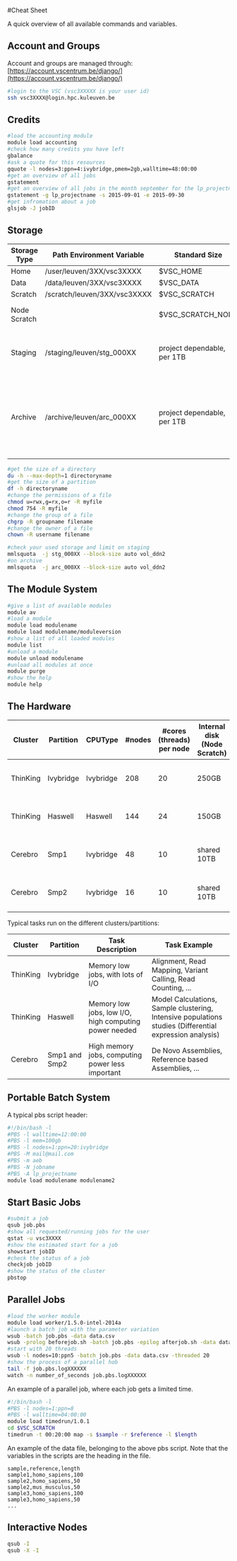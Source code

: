 #Cheat Sheet

A quick overview of all available commands and variables.

## Account and Groups
Account and groups are managed through: [https://account.vscentrum.be/django/](https://account.vscentrum.be/django/)
```bash
#login to the VSC (vsc3XXXXX is your user id)
ssh vsc3XXXX@login.hpc.kuleuven.be
```
## Credits
```bash
#load the accounting module
module load accounting
#check how many credits you have left
gbalance
#ask a quote for this resources
gquote -l nodes=3:ppn=4:ivybridge,pmem=2gb,walltime=48:00:00
#get an overview of all jobs
gstatement
#get an overview of all jobs in the month september for the lp_projectname
gstatement -g lp_projectname -s 2015-09-01 -e 2015-09-30
#get infromation about a job
glsjob -J jobID
```

## Storage

| Storage Type | Path Environment Variable | Standard Size | Usage |
|--------------|---------------------------|---------------|-------|
| Home | /user/leuven/3XX/vsc3XXXX | $VSC_HOME | 25GB | Important data, like configuration files. Is private. |
| Data | /data/leuven/3XX/vsc3XXXX | $VSC_DATA | 75GB | Important data, biger data. Is private. |
| Scratch | /scratch/leuven/3XX/vsc3XXXX | $VSC_SCRATCH | 100GB | Temporary data, will be deleted within 21 days. |
| Node Scratch | | $VSC_SCRATCH_NODE | machine dependeble, min 150GB | Temporary data, while job is running. Can not be accessed from the login node. Data is lost at the jobs end. |
| Staging | /staging/leuven/stg_000XX | project dependable, per 1TB | Storage for project files, while still working at the project. |
| Archive | /archive/leuven/arc_000XX | project dependable, per 1TB | Backup for project files (or staging), long term storage. Only accessible from the login node. |

```bash
#get the size of a directory
du -h --max-depth=1 directoryname
#get the size of a partition
df -h directoryname
#change the permissions of a file
chmod u=rwx,g=rx,o=r -R myfile
chmod 754 -R myfile
#change the group of a file
chgrp -R groupname filename
#change the owner of a file
chown -R username filename

#check your used storage and limit on staging
mmlsquota  -j stg_000XX --block-size auto vol_ddn2
#on archive
mmlsquota  -j arc_000XX --block-size auto vol_ddn2
```
## The Module System
```bash
#give a list of available modules
module av
#load a module
module load modulename
module load modulename/moduleversion
#show a list of all loaded modules
module list
#unload a module
module unload modulename
#unload all modules at once
module purge
#show the help
module help
```

## The Hardware


| Cluster | Partition | CPUType | #nodes | #cores (threads) per node | Internal disk (Node Scratch) | Useable Memory (RAM) per node | #credits/hour |
|---------|-----------|---------|--------|---------------------------|------------------------------|-------------------------------|---------------|
| ThinKing | Ivybridge | Ivybridge | 208 | 20 | 250GB | 60GB (176nodes) - 124GB (32nodes) | 4.76 |
| ThinKing | Haswell | Haswell | 144 | 24 | 150GB | 60GB (42nodes) - 124GB (96nodes) | 6.68 |
| Cerebro | Smp1 | Ivybridge | 48 | 10 | shared 10TB | shared 250GB (max 11.77TB) | 3.45 |
| Cerebro | Smp2 | Ivybridge | 16 | 10 | shared 10TB | shared 124GB (max 1.79TB) | 3.45 |


Typical tasks run on the different clusters/partitions:


| Cluster | Partition | Task Description | Task Example |
|---------|-----------|------------------|--------------|
| ThinKing | Ivybridge | Memory low jobs, with lots of I/O | Alignment, Read Mapping, Variant Calling, Read Counting, ... |
| ThinKing | Haswell | Memory low jobs, low I/O, high computing power needed | Model Calculations, Sample clustering, Intensive populations studies (Differential expression analysis) | 
| Cerebro | Smp1 and Smp2 | High memory jobs, computing power less important | De Novo Assemblies, Reference based Assemblies, ... |


## Portable Batch System

A typical pbs script header:
```bash
#!/bin/bash -l
#PBS -l walltime=12:00:00
#PBS -l mem=100gb
#PBS -l nodes=1:ppn=20:ivybridge
#PBS -M mail@mail.com
#PBS -m aeb
#PBS -N jobname
#PBS -A lp_projectname
module load modulename modulename2
```
## Start Basic Jobs
```bash
#submit a job
qsub job.pbs
#show all requested/running jobs for the user
qstat -u vsc3XXXX
#show the estimated start for a job
showstart jobID
#check the status of a job
checkjob jobID
#show the status of the cluster
pbstop
```
## Parallel Jobs
```bash
#load the worker module
module load worker/1.5.0-intel-2014a
#launch a batch job with the parameter variation
wsub -batch job.pbs -data data.csv
wsub -prolog beforejob.sh -batch job.pbs -epilog afterjob.sh -data data.csv
#start with 20 threads
wsub -l nodes=10:ppn5 -batch job.pbs -data data.csv -threaded 20
#show the process of a parallel hob
tail -f job.pbs.logXXXXXX
watch -n number_of_seconds job.pbs.logXXXXXX
```
An example of a parallel job, where each job gets a limited time.
```bash
#!/bin/bash -l
#PBS -l nodes=1:ppn=8
#PBS -l walltime=04:00:00
module load timedrun/1.0.1
cd $VSC_SCRATCH
timedrun -t 00:20:00 map -s $sample -r $reference -l $length
```
An example of the data file, belonging to the above pbs script. Note that the variables in the scripts are the heading in the file.
```
sample,reference,length
sample1,homo_sapiens,100
sample2,homo_sapiens,50
sample2,mus_musculus,50
sample3,homo_sapiens,100
sample3,homo_sapiens,50
...
```
## Interactive Nodes
```bash
qsub -I
qsub -X -I
```
